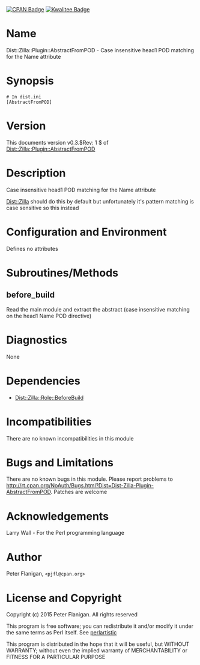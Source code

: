 <div>
    <a href="http://badge.fury.io/pl/Dist-Zilla-Plugin-AbstractFromPOD"><img src="https://badge.fury.io/pl/Dist-Zilla-Plugin-AbstractFromPOD.svg" alt="CPAN Badge"></a>
    <a href="http://cpants.cpanauthors.org/dist/Dist-Zilla-Plugin-AbstractFromPOD"><img src="http://cpants.cpanauthors.org/dist/Dist-Zilla-Plugin-AbstractFromPOD.png" alt="Kwalitee Badge"></a>
</div>

# Name

Dist::Zilla::Plugin::AbstractFromPOD - Case insensitive head1 POD matching for the Name attribute

# Synopsis

    # In dist.ini
    [AbstractFromPOD]

# Version

This documents version v0.3.$Rev: 1 $ of [Dist::Zilla::Plugin::AbstractFromPOD](https://metacpan.org/pod/Dist::Zilla::Plugin::AbstractFromPOD)

# Description

Case insensitive head1 POD matching for the Name attribute

[Dist::Zilla](https://metacpan.org/pod/Dist::Zilla) should do this by default but unfortunately it's pattern
matching is case sensitive so this instead

# Configuration and Environment

Defines no attributes

# Subroutines/Methods

## before\_build

Read the main module and extract the abstract (case insensitive matching on
the head1 Name POD directive)

# Diagnostics

None

# Dependencies

- [Dist::Zilla::Role::BeforeBuild](https://metacpan.org/pod/Dist::Zilla::Role::BeforeBuild)

# Incompatibilities

There are no known incompatibilities in this module

# Bugs and Limitations

There are no known bugs in this module. Please report problems to
http://rt.cpan.org/NoAuth/Bugs.html?Dist=Dist-Zilla-Plugin-AbstractFromPOD.
Patches are welcome

# Acknowledgements

Larry Wall - For the Perl programming language

# Author

Peter Flanigan, `<pjfl@cpan.org>`

# License and Copyright

Copyright (c) 2015 Peter Flanigan. All rights reserved

This program is free software; you can redistribute it and/or modify it
under the same terms as Perl itself. See [perlartistic](https://metacpan.org/pod/perlartistic)

This program is distributed in the hope that it will be useful,
but WITHOUT WARRANTY; without even the implied warranty of
MERCHANTABILITY or FITNESS FOR A PARTICULAR PURPOSE
